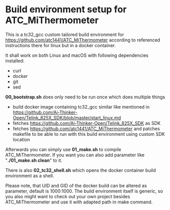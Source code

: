 # Build environment setup for ATC_MiThermometer

This is a tc32_gcc custom tailored build environment for https://github.com/atc1441/ATC_MiThermometer according to referenced instructions there for linux but in a docker container.

It shall work on both Linux and macOS with following dependencies installed:
* curl
* docker
* git
* sed 

**00_bootstrap.sh** does only need to be run once which does multiple things

* build docker image containing tc32_gcc similar like mentioned in https://github.com/Ai-Thinker-Open/Telink_825X_SDK/blob/master/start_linux.md
* fetches https://github.com/Ai-Thinker-Open/Telink_825X_SDK as SDK
* fetches https://github.com/atc1441/ATC_MiThermometer and patches makefile to be able to run with this build environment using custom SDK location

Afterwards you can simply use **01_make.sh** to compile ATC_MiThermometer. If you want you can also add parameter like "**./01_make.sh clean**" to it.

There is also **02_tc32_shell.sh** which opens the docker container build environment as a shell.


Please note, that UID and GID of the docker build can be altered as parameter, default is 1000:1000.
The build environment itself is generic, so you also might want to check out your own project besides ATC_MiThermometer and use it with adapted path in make command.

